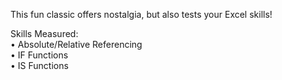 This fun classic offers nostalgia, but also tests your Excel skills!	
	
Skills Measured:	
  • Absolute/Relative Referencing	
  • IF Functions	
  • IS Functions	
